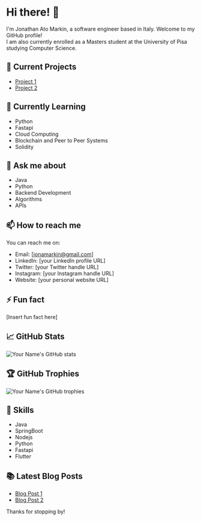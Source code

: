 
# Hi there! 👋

I'm Jonathan Ato Markin, a software engineer based in Italy. Welcome to my GitHub profile! \
I am also currently enrolled as a Masters student at the University of Pisa studying Computer Science.

## 🔭 Current Projects

- [Project 1](https://github.com/yourusername/project1)
- [Project 2](https://github.com/yourusername/project2)

## 🌱 Currently Learning

- Python
- Fastapi
- Cloud Computing
- Blockchain and Peer to Peer Systems
- Solidity

## 💬 Ask me about

- Java
- Python
- Backend Development
- Algorithms
- APIs

## 📫 How to reach me

You can reach me on:

- Email: [jonamarkin@gmail.com]
- LinkedIn: [your LinkedIn profile URL]
- Twitter: [your Twitter handle URL]
- Instagram: [your Instagram handle URL]
- Website: [your personal website URL]

## ⚡ Fun fact

[Insert fun fact here]

## 📈 GitHub Stats

![Your Name's GitHub stats](https://github-readme-stats.vercel.app/api?username=jonamarkin&show_icons=true&theme=radical)

## 🏆 GitHub Trophies

![Your Name's GitHub trophies](https://github-profile-trophy.vercel.app/?username=jonamarkin&theme=onedark)

## 🚀 Skills

- Java
- SpringBoot
- Nodejs
- Python
- Fastapi
- Flutter

## 📚 Latest Blog Posts

- [Blog Post 1](https://yourblog.com/blogpost1)
- [Blog Post 2](https://yourblog.com/blogpost2)

Thanks for stopping by!

<!---
jonamarkin/jonamarkin is a ✨ special ✨ repository because its `README.md` (this file) appears on your GitHub profile.
You can click the Preview link to take a look at your changes.
--->
